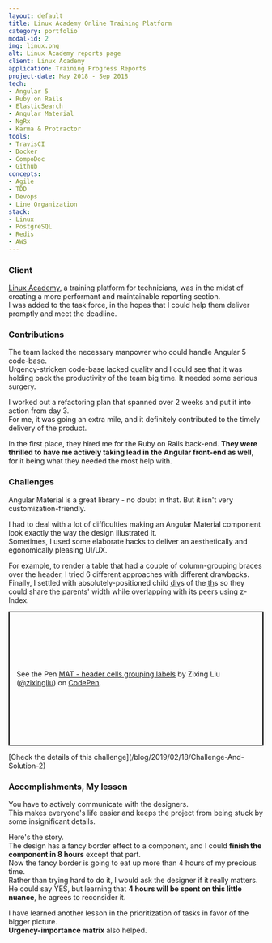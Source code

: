 ```yaml
---
layout: default
title: Linux Academy Online Training Platform
category: portfolio
modal-id: 2
img: linux.png
alt: Linux Academy reports page
client: Linux Academy
application: Training Progress Reports
project-date: May 2018 - Sep 2018
tech:
- Angular 5
- Ruby on Rails
- ElasticSearch
- Angular Material
- NgRx
- Karma & Protractor
tools:
- TravisCI
- Docker
- CompoDoc
- Github
concepts:
- Agile
- TDD
- Devops
- Line Organization
stack:
- Linux
- PostgreSQL
- Redis
- AWS
---
```


### Client

<a href="http://www.linuxacademy.com" target="_blank">Linux Academy</a>, a training platform for technicians, was in the midst of creating a more performant and maintainable reporting section.  
I was added to the task force, in the hopes that I could help them deliver promptly and meet the deadline.

### Contributions

The team lacked the necessary manpower who could handle Angular 5 code-base.  
Urgency-stricken code-base lacked quality and I could see that it was holding back the productivity of the team big time. It needed some serious surgery.

I worked out a refactoring plan that spanned over 2 weeks and put it into action from day 3.  
For me, it was going an extra mile, and it definitely contributed to the timely delivery of the product.

In the first place, they hired me for the Ruby on Rails back-end. **They were thrilled to have me actively taking lead in the Angular front-end as well**, for it being what they needed the most help with.

### Challenges

Angular Material is a great library - no doubt in that. But it isn't very customization-friendly.

I had to deal with a lot of difficulties making an Angular Material component look exactly the way the design illustrated it.  
Sometimes, I used some elaborate hacks to deliver an aesthetically and egonomically pleasing UI/UX.

For example, to render a table that had a couple of column-grouping braces over the header, I tried 6 different approaches with different drawbacks.  
Finally, I settled with absolutely-positioned child <abbr title="HTML tag">div</abbr>s of the <abbr title="HTML tag for table header">th</abbr>s so they could share the parents' width while overlapping with its peers using z-Index.  

<p class="codepen" data-height="265" data-theme-id="0" data-default-tab="result" data-user="zixingliu" data-slug-hash="omVPWK" style="height: 265px; box-sizing: border-box; display: flex; align-items: center; justify-content: center; border: 2px solid black; margin: 1em 0; padding: 1em;" data-pen-title="MAT - header cells grouping labels">
  <span>See the Pen <a href="https://codepen.io/zixingliu/pen/omVPWK/">
  MAT - header cells grouping labels</a> by Zixing Liu (<a href="https://codepen.io/zixingliu">@zixingliu</a>)
  on <a href="https://codepen.io">CodePen</a>.</span>
</p>
[Check the details of this challenge](/blog/2019/02/18/Challenge-And-Solution-2)

### Accomplishments, My lesson

You have to actively communicate with the designers.  
This makes everyone's life easier and keeps the project from being stuck by some insignificant details.

Here's the story.  
The design has a fancy border effect to a component, and I could **finish the component in 8 hours** except that part.  
Now the fancy border is going to eat up more than 4 hours of my precious time.  
Rather than trying hard to do it, I would ask the designer if it really matters. He could say YES, but learning that **4 hours will be spent on this little nuance**, he agrees to reconsider it.

I have learned another lesson in the prioritization of tasks in favor of the bigger picture.  
**Urgency-importance matrix** also helped.
